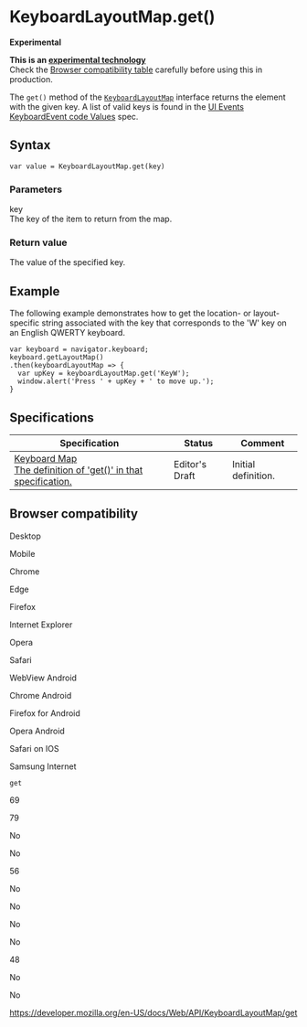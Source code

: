 # KeyboardLayoutMap.get()

**Experimental**

**This is an [experimental technology](https://developer.mozilla.org/en-US/docs/MDN/Guidelines/Conventions_definitions#experimental)**  
Check the [Browser compatibility table](#browser_compatibility) carefully before using this in production.

The `get()` method of the [`KeyboardLayoutMap`](../keyboardlayoutmap) interface returns the element with the given key. A list of valid keys is found in the [UI Events KeyboardEvent code Values](https://www.w3.org/TR/uievents-code/#key-alphanumeric-writing-system) spec.

## Syntax

    var value = KeyboardLayoutMap.get(key)

### Parameters

key  
The key of the item to return from the map.

### Return value

The value of the specified key.

## Example

The following example demonstrates how to get the location- or layout-specific string associated with the key that corresponds to the 'W' key on an English QWERTY keyboard.

    var keyboard = navigator.keyboard;
    keyboard.getLayoutMap()
    .then(keyboardLayoutMap => {
      var upKey = keyboardLayoutMap.get('KeyW');
      window.alert('Press ' + upKey + ' to move up.');
    }

## Specifications

<table><thead><tr class="header"><th>Specification</th><th>Status</th><th>Comment</th></tr></thead><tbody><tr class="odd"><td><a href="https://wicg.github.io/keyboard-map/#keyboardlayoutmap-interface">Keyboard Map<br />
<span class="small">The definition of 'get()' in that specification.</span></a></td><td><span class="spec-ed">Editor's Draft</span></td><td>Initial definition.</td></tr></tbody></table>

## Browser compatibility

Desktop

Mobile

Chrome

Edge

Firefox

Internet Explorer

Opera

Safari

WebView Android

Chrome Android

Firefox for Android

Opera Android

Safari on IOS

Samsung Internet

`get`

69

79

No

No

56

No

No

No

No

48

No

No

<a href="https://developer.mozilla.org/en-US/docs/Web/API/KeyboardLayoutMap/get" class="_attribution-link">https://developer.mozilla.org/en-US/docs/Web/API/KeyboardLayoutMap/get</a>
